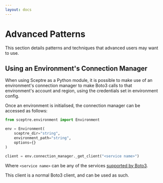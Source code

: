 ```yaml
---
layout: docs
---
```


# Advanced Patterns

This section details patterns and techniques that advanced users may want to use.

## Using an Environment's Connection Manager

When using Sceptre as a Python module, it is possible to make use of an environment's connection manager to make Boto3 calls to that environment's account and region, using the credentials set in environment config.

Once an environment is initialised, the connection manager can be accessed as follows:

```python
from sceptre.environment import Environment

env = Environment(
    sceptre_dir="string",
    environment_path="string",
    options={}
)

client = env.connection_manager._get_client("<service name>")
```

Where `<service name>` can be any of the services [supported by Boto3](http://boto3.readthedocs.io/en/latest/reference/services/index.html).

This client is a normal Boto3 client, and can be used as such.

